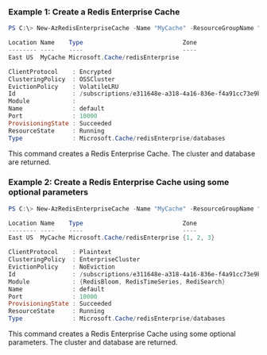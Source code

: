 ### Example 1: Create a Redis Enterprise Cache
```powershell
PS C:\> New-AzRedisEnterpriseCache -Name "MyCache" -ResourceGroupName "MyGroup" -Location "West US" -Sku "Enterprise_E10"

Location Name    Type                            Zone
-------- ----    ----                            ----
East US  MyCache Microsoft.Cache/redisEnterprise

ClientProtocol    : Encrypted
ClusteringPolicy  : OSSCluster
EvictionPolicy    : VolatileLRU
Id                : /subscriptions/e311648e-a318-4a16-836e-f4a91cc73e9b/resourceGroups/MyGroup/providers/Microsoft.Cache/redisEnterprise/MyCache/databases/default
Module            :
Name              : default
Port              : 10000
ProvisioningState : Succeeded
ResourceState     : Running
Type              : Microsoft.Cache/redisEnterprise/databases
```

This command creates a Redis Enterprise Cache. The cluster and database are returned.

### Example 2: Create a Redis Enterprise Cache using some optional parameters
```powershell
PS C:\> New-AzRedisEnterpriseCache -Name "MyCache" -ResourceGroupName "MyGroup" -Location "East US" -Sku "Enterprise_E20" -Capacity 4 -Zones "1","2","3" -Modules "{name:RedisBloom, args:`"ERROR_RATE 0.00 INITIAL_SIZE 400`"}","{name:RedisTimeSeries, args:`"RETENTION_POLICY 20`"}","{name:RediSearch}" -ClientProtocol "Plaintext" -EvictionPolicy "NoEviction" -ClusteringPolicy "EnterpriseCluster" -Tags @{"tag" = "value"}

Location Name    Type                            Zone
-------- ----    ----                            ----
East US  MyCache Microsoft.Cache/redisEnterprise {1, 2, 3}

ClientProtocol    : Plaintext
ClusteringPolicy  : EnterpriseCluster
EvictionPolicy    : NoEviction
Id                : /subscriptions/e311648e-a318-4a16-836e-f4a91cc73e9b/resourceGroups/MyGroup/providers/Microsoft.Cache/redisEnterprise/MyCache/databases/default
Module            : {RedisBloom, RedisTimeSeries, RediSearch}
Name              : default
Port              : 10000
ProvisioningState : Succeeded
ResourceState     : Running
Type              : Microsoft.Cache/redisEnterprise/databases
```

This command creates a Redis Enterprise Cache using some optional parameters. The cluster and database are returned.


